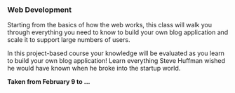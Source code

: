 ### Web Development

Starting from the basics of how the web works, this class will walk you through everything you need to know to build your own blog application and scale it to support large numbers of users.

In this project-based course your knowledge will be evaluated as you learn to build your own blog application! Learn everything Steve Huffman wished he would have known when he broke into the startup world.

**Taken from February 9 to ...**